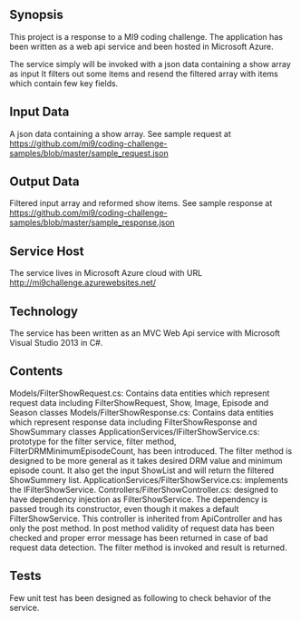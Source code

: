 ## Synopsis

This project is a response to a MI9 coding challenge.
The application has been written as a web api service and been hosted in Microsoft Azure.

The service simply will be invoked with a json data containing a show array as input 
It filters out some items and resend the filtered array with items which contain few key fields.

## Input Data

A json data containing a show array. See sample request at https://github.com/mi9/coding-challenge-samples/blob/master/sample_request.json

## Output Data

Filtered input array and reformed show items. See sample response at https://github.com/mi9/coding-challenge-samples/blob/master/sample_response.json

## Service Host

The service lives in Microsoft Azure cloud with URL http://mi9challenge.azurewebsites.net/

## Technology

The service has been written as an MVC Web Api service with Microsoft Visual Studio 2013 in C#.

## Contents

Models/FilterShowRequest.cs: 	Contains data entities which represent request data including FilterShowRequest, Show, Image, Episode and Season classes
Models/FilterShowResponse.cs: 	Contains data entities which represent response data including FilterShowResponse and ShowSummary classes
ApplicationServices/IFilterShowService.cs: 	prototype for the filter service, filter method, FilterDRMMinimumEpisodeCount, has been introduced. The filter method is designed to be more general as it takes desired DRM value and minimum episode count. It also get the input ShowList and will return the filtered ShowSummery list.
ApplicationServices/FilterShowService.cs: 	implements the IFilterShowService. 
Controllers/FilterShowController.cs:	designed to have dependency injection as FilterShowService. The dependency is passed trough its constructor, even though it makes a default FilterShowService. This controller is inherited from ApiController and has only the post method. In post method validity of request data has been checked and proper error message has been returned in case of bad request data detection. The filter method is invoked and result is returned.

## Tests

Few unit test has been designed as following to check behavior of the service.
